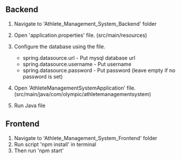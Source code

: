 
## Backend
1. Navigate to 'Athlete_Management_System_Backend' folder
2. Open 'application.properties' file. (src/main/resources)
3. Configure the database using the file.
	- spring.datasource.url - Put mysql database url
	- spring.datasource.username - Put username
	- spring.datasource.password - Put password (leave empty if no password is set)

4. Open 'AthleteManagementSystemApplication' file. (src/main/java/com/olympic/athletemanagementsystem)
5. Run Java file

## Frontend
1. Navigate to 'Athlete_Management_System_Frontend' folder
2. Run script 'npm install' in terminal
3. Then run 'npm start'
